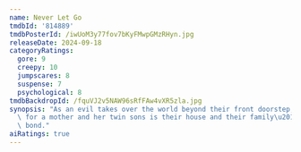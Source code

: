```yaml
---
name: Never Let Go
tmdbId: '814889'
tmdbPosterId: /iwUoM3y77fov7bKyFMwpGMzRHyn.jpg
releaseDate: 2024-09-18
categoryRatings:
  gore: 9
  creepy: 10
  jumpscares: 8
  suspense: 7
  psychological: 8
tmdbBackdropId: /fquVJ2v5NAW96sRfFAw4vXR5zla.jpg
synopsis: "As an evil takes over the world beyond their front doorstep, the only protection\
  \ for a mother and her twin sons is their house and their family\u2019s protective\
  \ bond."
aiRatings: true
---
```


